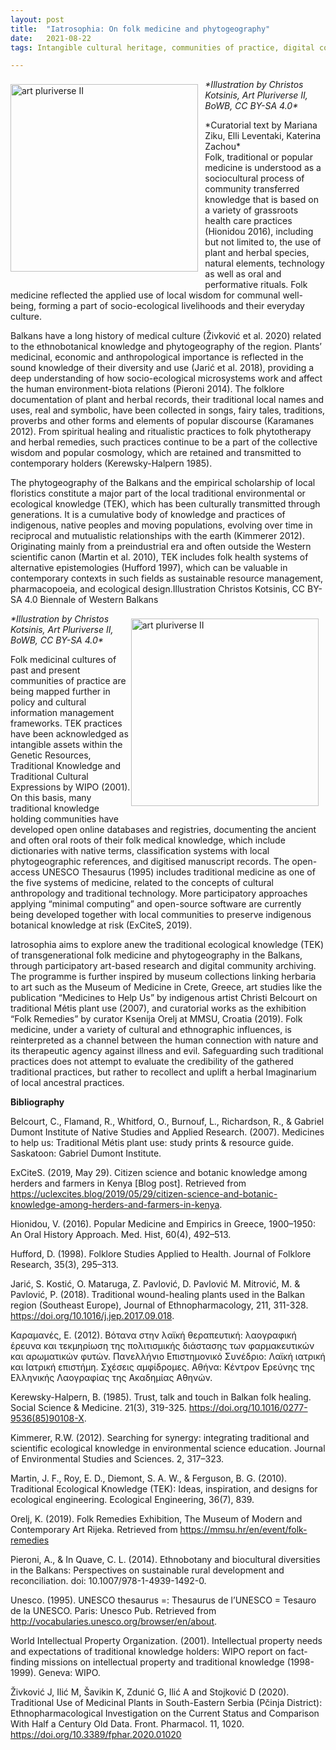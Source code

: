 ```yaml
---
layout: post
title:  "Iatrosophia: On folk medicine and phytogeography"
date:   2021-08-22
tags: Intangible cultural heritage, communities of practice, digital community archives, participatory art-based research, open knowledge 

---
```

<p><img src="https://mziku.github.io/images/Illustration by Christos Kotsinis - Art Pluriverse II - BoWB - CC BY-SA 4.0.png" style="margin-top:2mm; margin-right:3mm; margin-bottom:5mm; margin-left:0;" alt="art pluriverse II" width="300" height="" align="left"><i>*Illustration by Christos Kotsinis, Art Pluriverse II, BoWB, CC BY-SA 4.0*</i></p>*Curatorial text by Mariana Ziku, Elli Leventaki, Katerina Zachou*  
<br>
Folk, traditional or popular medicine is understood as a sociοcultural process of community transferred knowledge that is based on a variety of grassroots health care practices (Hionidou 2016), including but not limited to, the use of plant and herbal species, natural elements, technology as well as oral and performative rituals. Folk medicine reflected the applied use of local wisdom for communal well-being, forming a part of socio-ecological livelihoods and their everyday culture.

Balkans have a long history of medical culture (Živković et al. 2020) related to the ethnobotanical knowledge and phytogeography of the region. Plants’ medicinal, economic and anthropological importance is reflected in the sound knowledge of their diversity and use (Jarić et al. 2018), providing a deep understanding of how socio-ecological microsystems work and affect the human environment-biota relations (Pieroni 2014). The folklore documentation of plant and herbal records, their traditional local names and uses, real and symbolic, have been collected in songs, fairy tales, traditions, proverbs and other forms and elements of popular discourse (Karamanes 2012). From spiritual healing and ritualistic practices to folk phytotherapy and herbal remedies, such practices continue to be a part of the collective wisdom and popular cosmology, which are retained and transmitted to contemporary holders (Kerewsky-Halpern 1985).

The phytogeography of the Balkans and the empirical scholarship of local floristics constitute a major part of the local traditional environmental or ecological knowledge (TEK), which has been culturally transmitted through generations. It is a cumulative body of knowledge and practices of indigenous, native peoples and moving populations, evolving over time in reciprocal and mutualistic relationships with the earth (Kimmerer 2012). Originating mainly from a preindustrial era and often outside the Western scientific canon (Martin et al. 2010), TEK includes folk health systems of alternative epistemologies (Hufford 1997), which can be valuable in contemporary contexts in such fields as sustainable resource management, pharmacopoeia, and ecological design.Illustration Christos Kotsinis, CC BY-SA 4.0 Biennale of Western Balkans

<p><img src="https://mziku.github.io/images/Illustration 2 by Christos Kotsinis - Art Pluriverse II - BoWB - CC BY-SA 4.0.png" style="margin-top:2mm; margin-right:3mm; margin-bottom:5mm; margin-left:0;" alt="art pluriverse II" width="300" height="" align="right"><i>*Illustration by Christos Kotsinis, Art Pluriverse II, BoWB, CC BY-SA 4.0*</i></p>Folk medicinal cultures of past and present communities of practice are being mapped further in policy and cultural information management frameworks. TEK practices have been acknowledged as intangible assets within the Genetic Resources, Traditional Knowledge and Traditional Cultural Expressions by WIPO (2001). On this basis, many traditional knowledge holding communities have developed open online databases and registries, documenting the ancient and often oral roots of their folk medical knowledge, which include dictionaries with native terms, classification systems with local phytogeographic references, and digitised manuscript records. The open-access UNESCO Thesaurus (1995) includes traditional medicine as one of the five systems of medicine, related to the concepts of cultural anthropology and traditional technology. More participatory approaches applying “minimal computing” and open-source software are currently being developed together with local communities to preserve indigenous botanical knowledge at risk (ExCiteS, 2019).

Iatrosophia aims to explore anew the traditional ecological knowledge (TEK) of transgenerational folk medicine and phytogeography in the Balkans, through participatory art-based research and digital community archiving. The programme is further inspired by museum collections linking herbaria to art such as the Museum of Medicine in Crete, Greece, art studies like the publication “Medicines to Help Us” by indigenous artist Christi Belcourt on traditional Métis plant use (2007), and curatorial works as the exhibition “Folk Remedies” by curator Ksenija Orelj at MMSU, Croatia (2019). Folk medicine, under a variety of cultural and ethnographic influences, is reinterpreted as a channel between the human connection with nature and its therapeutic agency against illness and evil. Safeguarding such traditional practices does not attempt to evaluate the credibility of the gathered traditional practices, but rather to recollect and uplift a herbal Imaginarium of local ancestral practices.

**Bibliography**

Belcourt, C., Flamand, R., Whitford, O., Burnouf, L., Richardson, R., & Gabriel Dumont Institute of Native Studies and Applied Research. (2007). Medicines to help us: Traditional Métis plant use: study prints & resource guide. Saskatoon: Gabriel Dumont Institute.  

ExCiteS. (2019, May 29). Citizen science and b­otanic knowledge among herders and farmers in Kenya [Blog post]. Retrieved from https://uclexcites.blog/2019/05/29/citizen-science-and-botanic-knowledge-among-herders-and-farmers-in-kenya.  

Hionidou, V. (2016). Popular Medicine and Empirics in Greece, 1900–1950: An Oral History Approach. Med. Hist, 60(4), 492–513.  

Hufford, D. (1998). Folklore Studies Applied to Health. Journal of Folklore Research, 35(3), 295–313.  

Jarić, S. Kostić, O. Mataruga, Z. Pavlović, D. Pavlović M. Mitrović, M. & Pavlović, P. (2018). Traditional wound-healing plants used in the Balkan region (Southeast Europe), Journal of Ethnopharmacology, 211, 311-328. https://doi.org/10.1016/j.jep.2017.09.018.  

Καραμανές, Ε. (2012). Βότανα στην λαϊκή θεραπευτική: λαογραφική έρευνα και τεκμηρίωση της πολιτισμικής διάστασης των φαρμακευτικών και αρωματικών φυτών. Πανελλήνιο Επιστημονικό Συνέδριο: Λαϊκή ιατρική και Ιατρική επιστήμη. Σχέσεις αμφίδρομες. Αθήνα: Κέντρον Ερεύνης της Ελληνικής Λαογραφίας της Ακαδημίας Αθηνών.  

Κerewsky-Halpern, B. (1985). Trust, talk and touch in Balkan folk healing. Social Science & Medicine. 21(3), 319-325. https://doi.org/10.1016/0277-9536(85)90108-X.  

Kimmerer, R.W. (2012). Searching for synergy: integrating traditional and scientific ecological knowledge in environmental science education. Journal of Environmental Studies and Sciences. 2, 317–323.  

Martin, J. F., Roy, E. D., Diemont, S. A. W., & Ferguson, B. G. (2010). Traditional Ecological Knowledge (TEK): Ideas, inspiration, and designs for ecological engineering. Ecological Engineering, 36(7), 839.  

Orelj, K. (2019). Folk Remedies Exhibition, The Museum of Modern and Contemporary Art Rijeka. Retrieved from https://mmsu.hr/en/event/folk-remedies  

Pieroni, A., & In Quave, C. L. (2014). Ethnobotany and biocultural diversities in the Balkans: Perspectives on sustainable rural development and reconciliation. doi: 10.1007/978-1-4939-1492-0.  

Unesco. (1995). UNESCO thesaurus =: Thesaurus de l’UNESCO = Tesauro de la UNESCO. Paris: Unesco Pub. Retrieved from http://vocabularies.unesco.org/browser/en/about.  

World Intellectual Property Organization. (2001). Intellectual property needs and expectations of traditional knowledge holders: WIPO report on fact-finding missions on intellectual property and traditional knowledge (1998-1999). Geneva: WIPO.  

Živković J, Ilić M, Šavikin K, Zdunić G, Ilić A and Stojković D (2020). Traditional Use of Medicinal Plants in South-Eastern Serbia (Pčinja District): Ethnopharmacological Investigation on the Current Status and Comparison With Half a Century Old Data. Front. Pharmacol. 11, 1020. https://doi.org/10.3389/fphar.2020.01020  


